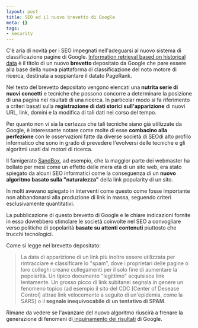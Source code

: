 ```yaml
--- 
layout: post
title: SEO ed il nuovo brevetto di Google
meta: {}
tags: 
- security
---
```

C'è aria di novità per i SEO impegnati nell'adeguarsi al nuovo sistema di classificazione pagine di Google. <a href="http://appft1.uspto.gov/netacgi/nph-Parser?Sect1=PTO2&Sect2=HITOFF&p=1&u=%2Fnetahtml%2FPTO%2Fsearch-bool.html&r=1&f=G&l=50&co1=AND&d=PG01&s1=20050071741&OS=20050071741&RS=20050071741">Information retrieval based on historical data</a> è il titolo di un nuovo <strong>brevetto </strong>depositato da Google che pare essere alla base della nuova piattaforma di classificazione del noto motore di ricerca, destinata a soppiantare il datato PageRank.

Nel testo del brevetto depositato vengono elencati una<strong> nutrita serie di nuovi concetti</strong> e tecniche che possono concorre a determinare la posizione di una pagina nei risultati di una ricerca. In particolar modo si fa riferimento a criteri basati sulla <strong>registrazione di dati storici sull'apparizione</strong> di nuovi URL, link, domini e la modifica di tali dati nel corso del tempo.

Per quanto non vi sia la certezza che tali tecniche siano già utilizzate da Google, è interessante notare come molte di esse <strong>combacino alla perfezione</strong> con le osservazioni fatte da diverse società di SEOdi alto profilo informatico che sono in grado di prevedere l'evolversi delle tecniche e gli algoritmi usati dai motori di ricerca.

Il famigerato <a href="http://www.aggrandise.com/sandbox.html">SandBox</a>, ad esempio, che la maggior parte dei webmaster ha bollato per mesi come un effetto delle mera età di un sito web, era stato spiegato da alcuni SEO informatici come la conseguenza di un <strong>nuovo algoritmo basato sulla "naturalezza"</strong> della link popularity di un sito.

In molti avevano spiegato in interventi come questo come fosse importante non abbandonarsi alla produzione di link in massa, seguendo criteri esclusivamente quantitativi.

La pubblicazione di questo brevetto di Google e le chiare indicazioni fornite in esso dovrebbero stimolare le società coinvolte nel SEO a convogliare verso politiche di popolarità <strong>basate su attenti contenuti </strong> piuttosto che trucchi tecnologici.

Come si legge nel brevetto depositato:

<blockquote>La data di apparizione di un link più inoltre essere utilizzata per rintracciare e classificare lo "spam", dove i proprietari delle pagine o loro colleghi creano collegamenti per il solo fine di aumentare la popolarità. Un tipico documento "legittimo" acquisisce link lentamente. Un grosso picco di link subitanei segnala in genere un fenomeno topico (ad esempio il sito del CDC [Center of Desease Control] attrae link velocemente a seguito di un'epidemia, come la SARS) o il<strong> segnale inequivocabile di un tentativo di SPAM</strong>.</blockquote>

Rimane da vedere se l'avanzare del nuovo algoritmo riuscirà a frenare la generazione di fenomeni di<a href="http://www.lastknight.com/SEO-e-Motori-di-Ricerca.aspx"> inquinamento dei risultati</a> di Google. 
